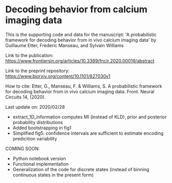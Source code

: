 # Decoding behavior from calcium imaging data

This is the supporting code and data for the manuscript: 'A probabilistic framework for decoding behavior from in vivo calcium imaging data' by Guillaume Etter, Frederic Manseau, and Sylvain Williams

Link to the publication: https://www.frontiersin.org/articles/10.3389/fncir.2020.00019/abstract

Link to the preprint repository: https://www.biorxiv.org/content/10.1101/827030v1

How to cite:
Etter, G., Manseau, F. & Williams, S. A probabilistic framework for decoding behavior from in vivo calcium imaging data. Front. Neural Circuits 14, (2020).

Last update on: 2020/02/28
- extract_1D_information computes MI (instead of KLD), prior and posterior probability distributions
- Added bootstrapping in fig1
- Simplified fig5: confidence intervals are sufficient to estimate encoding predicition variability

COMING SOON:
- Python notebook version
- Functional implementation
- Generalization of the code for discrete states (instead of binning continuous states in the present form)

